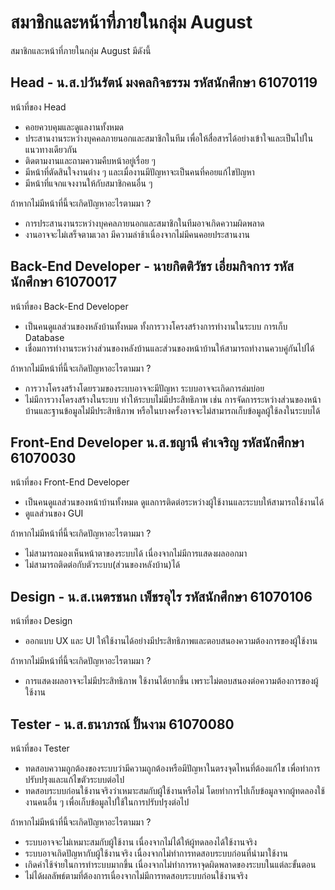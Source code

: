# สมาชิกและหน้าที่ภายในกลุ่ม August
สมาชิกและหน้าที่ภายในกลุ่ม August มีดังนี้

## Head - น.ส.ปวันรัตน์ มงคลกิจธรรม รหัสนักศึกษา 61070119
หน้าที่ของ Head
- คอยควบคุมและดูแลงานทั้งหมด
- ประสานงานระหว่างบุคคลภายนอกและสมาชิกในทีม เพื่อให้สื่อสารได้อย่างเข้าใจและเป็นไปในแนวทางเดียวกัน
- ติดตามงานและถามความคืบหน้าอยู่เรื่อย ๆ
- มีหน้าที่ตัดสินใจงานต่าง ๆ และเมื่องานมีปัญหาจะเป็นคนที่คอยแก้ไขปัญหา
- มีหน้าที่แจกแจงงานให้กับสมาชิกคนอื่น ๆ

ถ้าหากไม่มีหน้าที่นี้จะเกิดปัญหาอะไรตามมา ?
- การประสานงานระหว่างบุคคลภายนอกและสมาชิกในทีมอาจเกิดความผิดพลาด
- งานอาจจะไม่เสร็จตามเวลา มีความล่าช้าเนื่องจากไม่มีคนคอยประสานงาน

## Back-End Developer - นายกิตติวัชร เอี่ยมกิจการ รหัสนักศึกษา 61070017
หน้าที่ของ Back-End Developer
- เป็นคนดูแลส่วนของหลังบ้านทั้งหมด ทั้งการวางโครงสร้างการทำงานในระบบ การเก็บ Database
- เชื่อมการทำงานระหว่างส่วนของหลังบ้านและส่วนของหน้าบ้านให้สามารถทำงานควบคู่กันไปได้

ถ้าหากไม่มีหน้าที่นี้จะเกิดปัญหาอะไรตามมา ?
- การวางโครงสร้างโดยรวมของระบบอาจจะมีปัญหา ระบบอาจจะเกิดการล่มบ่อย
- ไม่มีการวางโครงสร้างในระบบ ทำให้ระบบไม่มีประสิทธิภาพ เช่น การจัดการระหว่างส่วนของหน้าบ้านและฐานข้อมูลไม่่มีประสิทธิภาพ หรือในบางครั้งอาจจะไม่สามารถเก็บข้อมูลผู้ใช้ลงในระบบได้

## Front-End Developer น.ส.ชญานี คำเจริญ รหัสนักศึกษา 61070030
หน้าที่ของ Front-End Developer
- เป็นคนดูแลส่วนของหน้าบ้านทั้งหมด ดูแลการติดต่อระหว่างผู้ใช้งานและระบบให้สามารถใช้งานได้
- ดูแลส่วนของ GUI

ถ้าหากไม่มีหน้าที่นี้จะเกิดปัญหาอะไรตามมา ?
- ไม่สามารถมองเห็นหน้าตาของระบบได้ เนื่องจากไม่มีการแสดงผลออกมา
- ไม่สามารถติดต่อกับตัวระบบ(ส่วนของหลังบ้าน)ได้

## Design - น.ส.เนตรชนก เพ็ชรอุไร รหัสนักศึกษา 61070106
หน้าที่ของ Design
- ออกแบบ UX และ UI ให้ใช้งานได้อย่างมีประสิทธิภาพและตอบสนองความต้องการของผู้ใช้งาน

ถ้าหากไม่มีหน้าที่นี้จะเกิดปัญหาอะไรตามมา ?
- การแสดงผลอาจจะไม่มีประสิทธิภาพ ใช้งานได้ยากขึ้น เพราะไม่ตอบสนองต่อความต้องการของผู้ใช้งาน

## Tester - น.ส.ธนาภรณ์ ปั้นงาม 61070080
หน้าที่ของ Tester
- ทดสอบความถูกต้องของระบบว่ามีความถูกต้องหรือมีปัญหาในตรงจุดไหนที่ต้องแก้ไข เพื่อทำการปรับปรุงและแก้ไขตัวระบบต่อไป
- ทดสอบระบบก่อนใช้งานจริงว่าเหมาะสมกับผู้ใช้งานหรือไม่ โดยทำการไปเก็บข้อมูลจากผู้ทดลองใช้งานคนอื่น ๆ เพื่อเก็บข้อมูลไปใช้ในการปรับปรุงต่อไป

ถ้าหากไม่มีหน้าที่นี้จะเกิดปัญหาอะไรตามมา ?
- ระบบอาจจะไม่เหมาะสมกับผู้ใช้งาน เนื่องจากไม่ได้ให้ผู้ทดลองได้ใช้งานจริง
- ระบบอาจเกิดปัญหากับผู้ใช้งานจริง เนื่องจากไม่ทำการทดสอบระบบก่อนที่นำมาใช้งาน
- เกิดค่าใช้จ่ายในการทำระบบมากขึ้น เนื่องจากไม่ทำการหาจุดผิดพลาดของระบบในแต่ละขั้นตอน
- ไม่ได้ผลลัพธ์ตามที่ต้องการเนื่องจากไม่มีการทดสอบระบบก่อนใช้งานจริง
